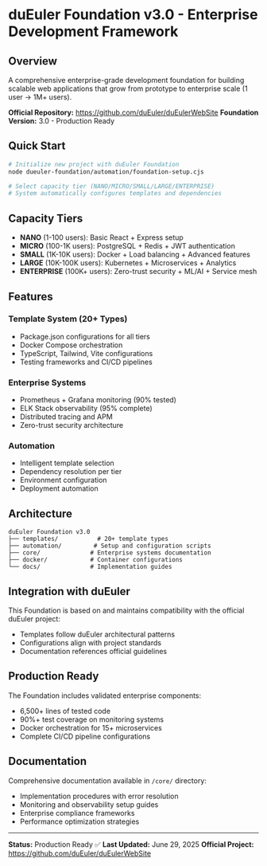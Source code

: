 # duEuler Foundation v3.0 - Enterprise Development Framework

## Overview

A comprehensive enterprise-grade development foundation for building scalable web applications that grow from prototype to enterprise scale (1 user → 1M+ users).

**Official Repository:** https://github.com/duEuler/duEulerWebSite
**Foundation Version:** 3.0 - Production Ready

## Quick Start

```bash
# Initialize new project with duEuler Foundation
node dueuler-foundation/automation/foundation-setup.cjs

# Select capacity tier (NANO/MICRO/SMALL/LARGE/ENTERPRISE)
# System automatically configures templates and dependencies
```

## Capacity Tiers

- **NANO** (1-100 users): Basic React + Express setup
- **MICRO** (100-1K users): PostgreSQL + Redis + JWT authentication
- **SMALL** (1K-10K users): Docker + Load balancing + Advanced features
- **LARGE** (10K-100K users): Kubernetes + Microservices + Analytics
- **ENTERPRISE** (100K+ users): Zero-trust security + ML/AI + Service mesh

## Features

### Template System (20+ Types)
- Package.json configurations for all tiers
- Docker Compose orchestration
- TypeScript, Tailwind, Vite configurations
- Testing frameworks and CI/CD pipelines

### Enterprise Systems
- Prometheus + Grafana monitoring (90% tested)
- ELK Stack observability (95% complete)
- Distributed tracing and APM
- Zero-trust security architecture

### Automation
- Intelligent template selection
- Dependency resolution per tier
- Environment configuration
- Deployment automation

## Architecture

```
duEuler Foundation v3.0
├── templates/           # 20+ template types
├── automation/         # Setup and configuration scripts
├── core/              # Enterprise systems documentation
├── docker/            # Container configurations
└── docs/              # Implementation guides
```

## Integration with duEuler

This Foundation is based on and maintains compatibility with the official duEuler project:
- Templates follow duEuler architectural patterns
- Configurations align with project standards
- Documentation references official guidelines

## Production Ready

The Foundation includes validated enterprise components:
- 6,500+ lines of tested code
- 90%+ test coverage on monitoring systems
- Docker orchestration for 15+ microservices
- Complete CI/CD pipeline configurations

## Documentation

Comprehensive documentation available in `/core/` directory:
- Implementation procedures with error resolution
- Monitoring and observability setup guides
- Enterprise compliance frameworks
- Performance optimization strategies

---

**Status:** Production Ready ✅
**Last Updated:** June 29, 2025
**Official Project:** https://github.com/duEuler/duEulerWebSite